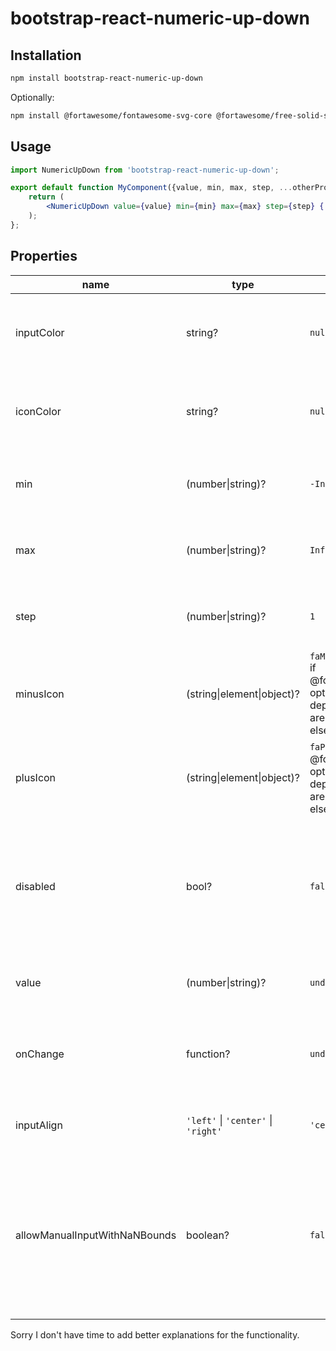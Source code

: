 bootstrap-react-numeric-up-down
===============================

Installation
------------

```bash
npm install bootstrap-react-numeric-up-down
```

Optionally:

```bash
npm install @fortawesome/fontawesome-svg-core @fortawesome/free-solid-svg-icons @fortawesome/react-fontawesome
```

Usage
-----

```jsx
import NumericUpDown from 'bootstrap-react-numeric-up-down';

export default function MyComponent({value, min, max, step, ...otherProps}) {
    return (
        <NumericUpDown value={value} min={min} max={max} step={step} {...otherProps} />
    );
};
```

Properties
----------

| name                          | type                                | default                                                                         | description                                                                                                                                   |
|-------------------------------|-------------------------------------|---------------------------------------------------------------------------------|-----------------------------------------------------------------------------------------------------------------------------------------------|
| inputColor                    | string?                             | `null`                                                                          | The bootstrap theme for coloring the `<input>`.                                                                                               |
| iconColor                     | string?                             | `null`                                                                          | The bootstrap theme for coloring the button icons.                                                                                            |
| min                           | (number\|string)?                   | `-Infinity`                                                                     | The `min` value applied to the `<input>`.                                                                                                     |
| max                           | (number\|string)?                   | `Infinity`                                                                      | The `max` value applied to the `<input>`.                                                                                                     |
| step                          | (number\|string)?                   | `1`                                                                             | The `step` value applied to the `<input>`.                                                                                                    |
| minusIcon                     | (string\|element\|object)?          | `faMinusCircle` if @fortawesome optional dependencies are installed, else `'-'` | The text or icon to use for the minus button.                                                                                                 |
| plusIcon                      | (string\|element\|object)?          | `faPlusCircle` if @fortawesome optional dependencies are installed, else `'+'`  | The text or icon to use for the minus button.                                                                                                 |
| disabled                      | bool?                               | `false`                                                                         | The `disabled` property assigned to the `<input>`.  If set, also disabled the plus and minus buttons.                                         |
| value                         | (number\|string)?                   | `undefined`                                                                     | The `value` property applied the `<input>`.                                                                                                   |
| onChange                      | function?                           | `undefined`                                                                     | The callback called when the value of the `<input>` changes.                                                                                  |
| inputAlign                    | `'left'` \| `'center'` \| `'right'` | `'center'`                                                                      | The text-alignment of the `<input>`.                                                                                                          |
| allowManualInputWithNaNBounds | boolean?                            | `false`                                                                         | By default, if the `min` is greater than the `max`, the  `<input>` is disabled.  If set, it will not be disabled. (Your mileage may vary.)    |

Sorry I don't have time to add better explanations for the functionality.
